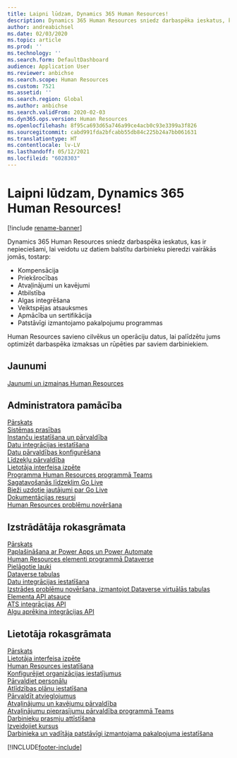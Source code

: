 ```yaml
---
title: Laipni lūdzam, Dynamics 365 Human Resources!
description: Dynamics 365 Human Resources sniedz darbaspēka ieskatus, kas ir nepieciešami, lai veidotu uz datiem balstītu darbinieku pieredzi vairākās jomās.
author: andreabichsel
ms.date: 02/03/2020
ms.topic: article
ms.prod: ''
ms.technology: ''
ms.search.form: DefaultDashboard
audience: Application User
ms.reviewer: anbichse
ms.search.scope: Human Resources
ms.custom: 7521
ms.assetid: ''
ms.search.region: Global
ms.author: anbichse
ms.search.validFrom: 2020-02-03
ms.dyn365.ops.version: Human Resources
ms.openlocfilehash: 8f95ca693d65a746a99ce4acb0c93e3399a3f826
ms.sourcegitcommit: cabd991fda2bfcabb55db84c225b24a7bb061631
ms.translationtype: HT
ms.contentlocale: lv-LV
ms.lasthandoff: 05/12/2021
ms.locfileid: "6028303"
---
```

# <a name="welcome-to-dynamics-365-human-resources"></a>Laipni lūdzam, Dynamics 365 Human Resources!

[!include [rename-banner](~/includes/cc-data-platform-banner.md)]

Dynamics 365 Human Resources sniedz darbaspēka ieskatus, kas ir nepieciešami, lai veidotu uz datiem balstītu darbinieku pieredzi vairākās jomās, tostarp:

- Kompensācija
- Priekšrocības
- Atvaļinājumi un kavējumi
- Atbilstība
- Algas integrēšana
- Veiktspējas atsauksmes
- Apmācība un sertifikācija
- Patstāvīgi izmantojamo pakalpojumu programmas

Human Resources savieno cilvēkus un operāciju datus, lai palīdzētu jums optimizēt darbaspēka izmaksas un rūpēties par saviem darbiniekiem.

## <a name="whats-new"></a>Jaunumi

[Jaunumi un izmaiņas Human Resources](hr-admin-whats-new.md)

## <a name="administrator-guide"></a>Administratora pamācība

[Pārskats](hr-admin-overview.md)</br>
[Sistēmas prasības](hr-admin-system-requirements.md)</br>
[Instanču iestatīšana un pārvaldība](hr-admin-setup-provision.md)</br>
[Datu integrācijas iestatīšana](hr-admin-integration-choose-technology.md)</br>
[Datu pārvaldības konfigurēšana](../fin-ops-core/dev-itpro/data-entities/data-entities-data-packages.md?toc=/dynamics365/human-resources/toc.json)</br>
[Līdzekļu pārvaldība](hr-admin-manage-features.md)</br>
[Lietotāja interfeisa izpēte](../fin-ops-core/fin-ops/get-started/user-interface-elements.md?toc=/dynamics365/human-resources/toc.json)</br>
[Programma Human Resources programmā Teams](hr-admin-teams-leave-app.md)</br>
[Sagatavošanās līdzeklim Go Live](hr-admin-go-live-prepare.md)</br>
[Bieži uzdotie jautājumi par Go Live](hr-admin-go-live-faq.md)</br>
[Dokumentācijas resursi](../fin-ops-core/fin-ops/get-started/help-overview.md?toc=/dynamics365/human-resources/toc.json)</br>
[Human Resources problēmu novēršana](../fin-ops-core/dev-itpro/lifecycle-services/lcs-support.md)

## <a name="developer-guide"></a>Izstrādātāja rokasgrāmata

[Pārskats](hr-developer-overview.md)</br>
[Paplašināšana ar Power Apps un Power Automate](hr-developer-power-apps.md)</br>
[Human Resources elementi programmā Dataverse](hr-developer-entities.md)</br>
[Pielāgotie lauki](hr-developer-custom-fields.md)</br>
[Dataverse tabulas](hr-developer-entities.md)</br>
[Datu integrācijas iestatīšana](hr-admin-integration-choose-technology.md)</br>
[Izstrādes problēmu novēršana, izmantojot Dataverse virtuālās tabulas](hr-developer-optimize-virtual-table-queries.md)</br>
[Elementa API atsauce](hr-developer-api-authentication.md)</br>
[ATS integrācijas API](hr-admin-integration-ats-api-introduction.md)</br>
[Algu aprēķina integrācijas API](hr-admin-integration-payroll-api-introduction.md)

## <a name="user-guide"></a>Lietotāja rokasgrāmata

[Pārskats](hr-hrpro-overview.md)</br>
[Lietotāja interfeisa izpēte](../fin-ops-core/fin-ops/get-started/user-interface-elements.md?toc=/dynamics365/human-resources/toc.json)</br>
[Human Resources iestatīšana](hr-setup-parameters.md)</br>
[Konfigurējiet organizācijas iestatījumus](../fin-ops-core/fin-ops/organization-administration/organization-administration-home-page.md?toc=/dynamics365/human-resources/toc.json)</br>
[Pārvaldiet personālu](hr-personnel-departments-jobs-positions.md)</br>
[Atlīdzības plānu iestatīšana](hr-compensation-overview.md)</br>
[Pārvaldīt atvieglojumus](hr-benefits-management-overview.md)</br>
[Atvaļinājumu un kavējumu pārvaldība](hr-leave-and-absence-overview.md)</br>
[Atvaļinājumu pieprasījumu pārvaldība programmā Teams](hr-teams-leave-app.md)</br>
[Darbinieku prasmju attīstīšana](hr-develop-performance-management-overview.md)</br>
[Izveidojiet kursus](hr-learning-courses.md)</br>
[Darbinieka un vadītāja patstāvīgi izmantojama pakalpojuma iestatīšana](hr-employee-manager-self-service-overview.md)

[!INCLUDE[footer-include](../includes/footer-banner.md)]
